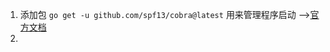 1. 添加包 `go get -u github.com/spf13/cobra@latest` 用来管理程序启动
   -->[官方文档](https://github.com/spf13/cobra/blob/main/site/content/user_guide.md)
2. 